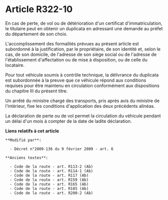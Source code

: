 # Article R322-10

En cas de perte, de vol ou de détérioration d'un certificat d'immatriculation, le titulaire peut en obtenir un duplicata en
adressant une demande au préfet du département de son choix.

L'accomplissement des formalités prévues au présent article est subordonné à la justification, par le propriétaire, de son
identité et, selon le cas, de son domicile, de l'adresse de son siège social ou de l'adresse de l'établissement d'affectation
ou de mise à disposition, ou de celle du locataire.

Pour tout véhicule soumis à contrôle technique, la délivrance du duplicata est subordonnée à la preuve que ce véhicule répond
aux conditions requises pour être maintenu en circulation conformément aux dispositions du chapitre III du présent titre.

Un arrêté du ministre chargé des transports, pris après avis du ministre de l'intérieur, fixe les conditions d'application
des deux précédents alinéas.

La déclaration de perte ou de vol permet la circulation du véhicule pendant un délai d'un mois à compter de la date de ladite
déclaration.

**Liens relatifs à cet article**

	**Modifié par**:

	  - Décret n°2009-136 du 9 février 2009 - art. 6

	**Anciens textes**:

	  - Code de la route - art. R113-2 (Ab)
	  - Code de la route - art. R114-1 (Ab)
	  - Code de la route - art. R117 (Ab)
	  - Code de la route - art. R159 (Ab)
	  - Code de la route - art. R165 (Ab)
	  - Code de la route - art. R185 (Ab)
	  - Code de la route - art. R200-2 (Ab)
